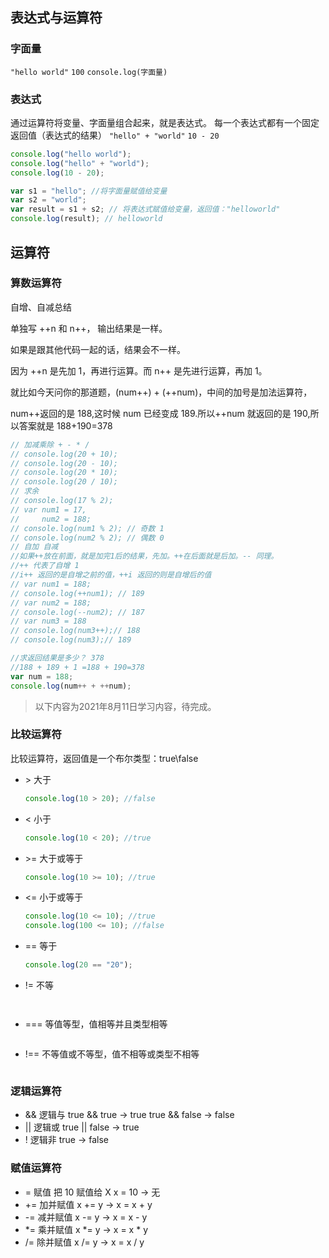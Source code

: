 ## 表达式与运算符

### 字面量

`"hello world"`
`100`
`console.log(字面量)`

### 表达式

通过运算符将变量、字面量组合起来，就是表达式。
每一个表达式都有一个固定返回值（表达式的结果）
`"hello" + "world"`
`10 - 20`

```js
console.log("hello world");
console.log("hello" + "world");
console.log(10 - 20);
```

```js
var s1 = "hello"; //将字面量赋值给变量
var s2 = "world";
var result = s1 + s2; // 将表达式赋值给变量，返回值："helloworld"
console.log(result); // helloworld
```

## 运算符

### 算数运算符

自增、自减总结

单独写 ++n 和 n++， 输出结果是一样。

如果是跟其他代码一起的话，结果会不一样。

因为 ++n 是先加 1，再进行运算。而 n++ 是先进行运算，再加 1。

就比如今天问你的那道题，(num++) + (++num)，中间的加号是加法运算符，

num++返回的是 188,这时候 num 已经变成 189.所以++num 就返回的是 190,所以答案就是 188+190=378

```js
// 加减乘除 + - * /
// console.log(20 + 10);
// console.log(20 - 10);
// console.log(20 * 10);
// console.log(20 / 10);
// 求余
// console.log(17 % 2);
// var num1 = 17,
//     num2 = 188;
// console.log(num1 % 2); // 奇数 1
// console.log(num2 % 2); // 偶数 0
// 自加 自减
//如果++放在前面，就是加完1后的结果，先加。++在后面就是后加。-- 同理。
//++ 代表了自增 1
//i++ 返回的是自增之前的值，++i 返回的则是自增后的值
// var num1 = 188;
// console.log(++num1); // 189
// var num2 = 188;
// console.log(--num2); // 187
// var num3 = 188
// console.log(num3++);// 188
// console.log(num3);// 189

//求返回结果是多少？ 378
//188 + 189 + 1 =188 + 190=378
var num = 188;
console.log(num++ + ++num);
```

> 以下内容为2021年8月11日学习内容，待完成。


### 比较运算符

比较运算符，返回值是一个布尔类型：true\false

- \> 大于
  ```js
  console.log(10 > 20); //false
  ```
- < 小于

  ```js
  console.log(10 < 20); //true
  ```

- \>= 大于或等于

  ```js
  console.log(10 >= 10); //true
  ```

- <= 小于或等于

  ```js
  console.log(10 <= 10); //true
  console.log(100 <= 10); //false
  ```

- == 等于

  ```js
  console.log(20 == "20");
  ```

- != 不等

  ```js

  ```

  ```

  ```

- === 等值等型，值相等并且类型相等

  ```js

  ```

- !== 不等值或不等型，值不相等或类型不相等

  ```js

  ```

### 逻辑运算符

- && 逻辑与
  true && true → true
  true && false → false
- || 逻辑或
  true || false → true
- ! 逻辑非
  true → false

### 赋值运算符

- = 赋值
  把 10 赋值给 X
  x = 10 → 无
- += 加并赋值
  x += y → x = x + y
- -= 减并赋值
  x -= y → x = x - y
- \*= 乘并赋值
  x \*= y → x = x \* y
- /= 除并赋值
  x /= y → x = x / y
